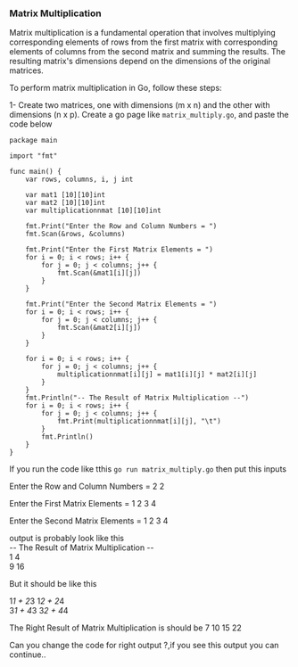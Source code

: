 ### Matrix Multiplication

Matrix multiplication is a fundamental operation that involves multiplying corresponding elements of rows from the first matrix with corresponding elements of columns from the second matrix and summing the results. The resulting matrix's dimensions depend on the dimensions of the original matrices.

To perform matrix multiplication in Go, follow these steps:

1- Create two matrices, one with dimensions (m x n) and the other with dimensions (n x p).
Create a go page like `matrix_multiply.go`,
and paste the code below

```
package main

import "fmt"

func main() {
    var rows, columns, i, j int

    var mat1 [10][10]int
    var mat2 [10][10]int
    var multiplicationnmat [10][10]int

    fmt.Print("Enter the Row and Column Numbers = ")
    fmt.Scan(&rows, &columns)

    fmt.Print("Enter the First Matrix Elements = ")
    for i = 0; i < rows; i++ {
        for j = 0; j < columns; j++ {
            fmt.Scan(&mat1[i][j])
        }
    }

    fmt.Print("Enter the Second Matrix Elements = ")
    for i = 0; i < rows; i++ {
        for j = 0; j < columns; j++ {
            fmt.Scan(&mat2[i][j])
        }
    }

    for i = 0; i < rows; i++ {
        for j = 0; j < columns; j++ {
            multiplicationnmat[i][j] = mat1[i][j] * mat2[i][j]
        }
    }
    fmt.Println("-- The Result of Matrix Multiplication --")
    for i = 0; i < rows; i++ {
        for j = 0; j < columns; j++ {
            fmt.Print(multiplicationnmat[i][j], "\t")
        }
        fmt.Println()
    }
}
```
If you run the code like tthis `go run matrix_multiply.go` then 
put this inputs

Enter the Row and Column Numbers = 2 2 

Enter the First Matrix Elements = 1 2 3 4 

Enter the Second Matrix Elements = 1 2 3 4 

output is probably look like this \
-- The Result of Matrix Multiplication -- \
1       4  \
9       16

But it should be like this

1*1 + 2*3  1*2 + 2*4 \
3*1 + 4*3  3*2 + 4*4 

The Right Result of Matrix Multiplication is should be
7       10
15      22

Can you change the code for right output ?,if you see this output you can continue..
